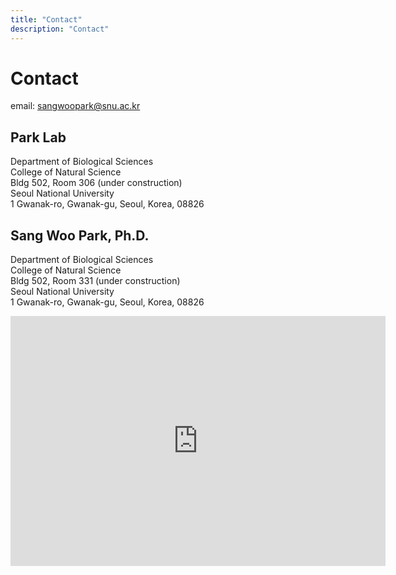 ```yaml
---
title: "Contact"
description: "Contact"
---
```


# Contact

email: sangwoopark@snu.ac.kr

## Park Lab

Department of Biological Sciences\
College of Natural Science\
Bldg 502, Room 306 (under construction)\
Seoul National University\
1 Gwanak-ro, Gwanak-gu, Seoul, Korea, 08826

## Sang Woo Park, Ph.D.

Department of Biological Sciences\
College of Natural Science\
Bldg 502, Room 331 (under construction)\
Seoul National University\
1 Gwanak-ro, Gwanak-gu, Seoul, Korea, 08826

<iframe 
  src="https://map.naver.com/p/entry/place/1689899299?placePath=/home?from=map&fromPanelNum=1&additionalHeight=76&timestamp=202509022117&locale=ko&svcName=map_pcv5&c=15.00,0,0,0,dh" 
  width="600" 
  height="400" 
  frameborder="0" 
  style="border:0;" 
  allowfullscreen>
</iframe>
